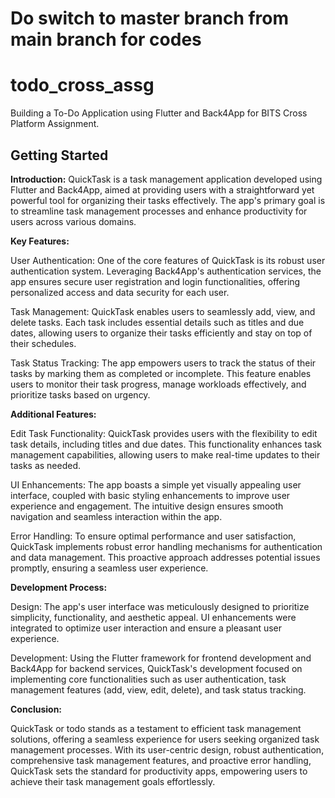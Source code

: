 # Do switch to master branch from main branch for codes

# todo_cross_assg

Building a To-Do Application using Flutter and Back4App for BITS Cross Platform Assignment.

## Getting Started

**Introduction:**
QuickTask is a task management application developed using Flutter and Back4App, aimed at providing users with a straightforward yet powerful tool for organizing their tasks effectively. The app's primary goal is to streamline task management processes and enhance productivity for users across various domains.

**Key Features:**

User Authentication:
One of the core features of QuickTask is its robust user authentication system. Leveraging Back4App's authentication services, the app ensures secure user registration and login functionalities, offering personalized access and data security for each user.

Task Management:
QuickTask enables users to seamlessly add, view, and delete tasks. Each task includes essential details such as titles and due dates, allowing users to organize their tasks efficiently and stay on top of their schedules.

Task Status Tracking:
The app empowers users to track the status of their tasks by marking them as completed or incomplete. This feature enables users to monitor their task progress, manage workloads effectively, and prioritize tasks based on urgency.

**Additional Features:**

Edit Task Functionality:
QuickTask provides users with the flexibility to edit task details, including titles and due dates. This functionality enhances task management capabilities, allowing users to make real-time updates to their tasks as needed.

UI Enhancements:
The app boasts a simple yet visually appealing user interface, coupled with basic styling enhancements to improve user experience and engagement. The intuitive design ensures smooth navigation and seamless interaction within the app.

Error Handling:
To ensure optimal performance and user satisfaction, QuickTask implements robust error handling mechanisms for authentication and data management. This proactive approach addresses potential issues promptly, ensuring a seamless user experience.

**Development Process:**

Design:
The app's user interface was meticulously designed to prioritize simplicity, functionality, and aesthetic appeal. UI enhancements were integrated to optimize user interaction and ensure a pleasant user experience.

Development:
Using the Flutter framework for frontend development and Back4App for backend services, QuickTask's development focused on implementing core functionalities such as user authentication, task management features (add, view, edit, delete), and task status tracking.


**Conclusion:**

QuickTask or todo stands as a testament to efficient task management solutions, offering a seamless experience for users seeking organized task management processes. With its user-centric design, robust authentication, comprehensive task management features, and proactive error handling, QuickTask sets the standard for productivity apps, empowering users to achieve their task management goals effortlessly.
